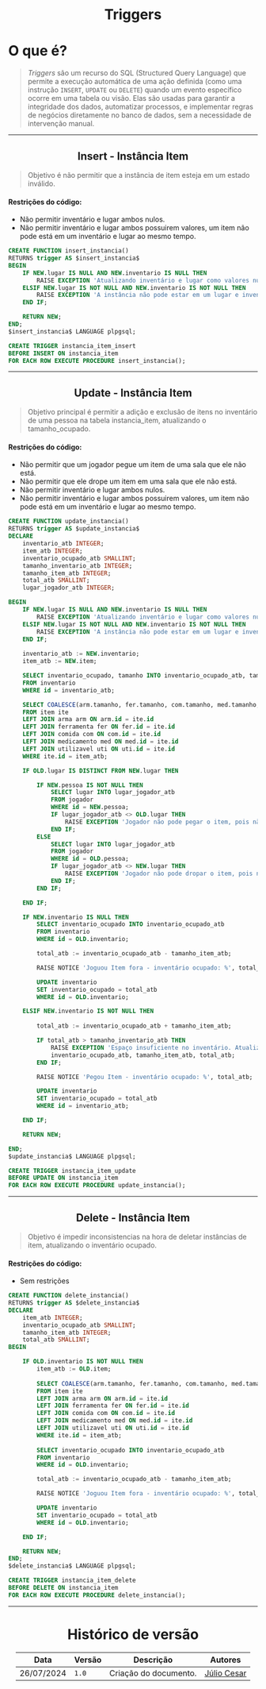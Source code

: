 <center>

# Triggers

</center>

# O que é?

> *Triggers* são um recurso do SQL (Structured Query Language) que permite a execução automática de uma ação definida (como uma instrução `INSERT`, `UPDATE` ou `DELETE`) quando um evento específico ocorre em uma tabela ou visão. Elas são usadas para garantir a integridade dos dados, automatizar processos, e implementar regras de negócios diretamente no banco de dados, sem a necessidade de intervenção manual.

---

<center>

## Insert - Instância Item

</center>

> Objetivo é não permitir que a instância de item esteja em um estado inválido.

#### Restrições do código:

* Não permitir inventário e lugar ambos nulos.
* Não permitir inventário e lugar ambos possuirem valores, um item não pode está em um inventário e lugar ao mesmo tempo.

````sql
CREATE FUNCTION insert_instancia()
RETURNS trigger AS $insert_instancia$
BEGIN
    IF NEW.lugar IS NULL AND NEW.inventario IS NULL THEN
        RAISE EXCEPTION 'Atualizando inventário e lugar como valores nulos.';
    ELSIF NEW.lugar IS NOT NULL AND NEW.inventario IS NOT NULL THEN
        RAISE EXCEPTION 'A instância não pode estar em um lugar e inventário ao mesmo tempo.';
    END IF;

    RETURN NEW;
END;
$insert_instancia$ LANGUAGE plpgsql;

CREATE TRIGGER instancia_item_insert
BEFORE INSERT ON instancia_item
FOR EACH ROW EXECUTE PROCEDURE insert_instancia();
````

---

<center>

## Update - Instância Item

</center>

> Objetivo principal é permitir a adição e exclusão de itens no inventário de uma pessoa na tabela instancia_item, atualizando o tamanho_ocupado.
 
#### Restrições do código:

* Não permitir que um jogador pegue um item de uma sala que ele não está.
* Não permitir que ele drope um item em uma sala que ele não está.
* Não permitir inventário e lugar ambos nulos.
* Não permitir inventário e lugar ambos possuirem valores, um item não pode está em um inventário e lugar ao mesmo tempo.

```sql
CREATE FUNCTION update_instancia()
RETURNS trigger AS $update_instancia$
DECLARE
    inventario_atb INTEGER;
    item_atb INTEGER;
    inventario_ocupado_atb SMALLINT;
    tamanho_inventario_atb INTEGER;
    tamanho_item_atb INTEGER;
    total_atb SMALLINT;
    lugar_jogador_atb INTEGER;

BEGIN
	IF NEW.lugar IS NULL AND NEW.inventario IS NULL THEN
		RAISE EXCEPTION 'Atualizando inventário e lugar como valores nulos.';
	ELSIF NEW.lugar IS NOT NULL AND NEW.inventario IS NOT NULL THEN
		RAISE EXCEPTION 'A instância não pode estar em um lugar e inventário ao mesmo tempo.';
	END IF;
	
    inventario_atb := NEW.inventario;
    item_atb := NEW.item;

    SELECT inventario_ocupado, tamanho INTO inventario_ocupado_atb, tamanho_inventario_atb
    FROM inventario
    WHERE id = inventario_atb; 

    SELECT COALESCE(arm.tamanho, fer.tamanho, com.tamanho, med.tamanho, uti.tamanho) INTO tamanho_item_atb
    FROM item ite
    LEFT JOIN arma arm ON arm.id = ite.id
    LEFT JOIN ferramenta fer ON fer.id = ite.id
    LEFT JOIN comida com ON com.id = ite.id
    LEFT JOIN medicamento med ON med.id = ite.id
    LEFT JOIN utilizavel uti ON uti.id = ite.id
    WHERE ite.id = item_atb;

	IF OLD.lugar IS DISTINCT FROM NEW.lugar THEN

		IF NEW.pessoa IS NOT NULL THEN
			SELECT lugar INTO lugar_jogador_atb
        	FROM jogador
        	WHERE id = NEW.pessoa;
	        IF lugar_jogador_atb <> OLD.lugar THEN
	            RAISE EXCEPTION 'Jogador não pode pegar o item, pois não está no mesmo lugar da instância.';
			END IF;
		ELSE
        	SELECT lugar INTO lugar_jogador_atb
        	FROM jogador
        	WHERE id = OLD.pessoa;
	        IF lugar_jogador_atb <> NEW.lugar THEN
	            RAISE EXCEPTION 'Jogador não pode dropar o item, pois não está no mesmo lugar de onde vai dropar.';
			END IF;
        END IF;

    END IF;

    IF NEW.inventario IS NULL THEN
        SELECT inventario_ocupado INTO inventario_ocupado_atb
        FROM inventario
        WHERE id = OLD.inventario;

        total_atb := inventario_ocupado_atb - tamanho_item_atb;

		RAISE NOTICE 'Joguou Item fora - inventário ocupado: %', total_atb;

		UPDATE inventario
	    SET inventario_ocupado = total_atb
	    WHERE id = OLD.inventario;

    ELSIF NEW.inventario IS NOT NULL THEN
		
        total_atb := inventario_ocupado_atb + tamanho_item_atb;

		IF total_atb > tamanho_inventario_atb THEN
		 	RAISE EXCEPTION 'Espaço insuficiente no inventário. Atualização bloqueada. Total ocupado: % | Tamanho do item: % | Total atual: %', 
		  	inventario_ocupado_atb, tamanho_item_atb, total_atb;
		END IF;

		RAISE NOTICE 'Pegou Item - inventário ocupado: %', total_atb;

		UPDATE inventario
    	SET inventario_ocupado = total_atb
    	WHERE id = inventario_atb;

    END IF;

    RETURN NEW;

END;
$update_instancia$ LANGUAGE plpgsql;

CREATE TRIGGER instancia_item_update
BEFORE UPDATE ON instancia_item
FOR EACH ROW EXECUTE PROCEDURE update_instancia();
```

---

<center>

## Delete - Instância Item

</center>

> Objetivo é impedir inconsistencias na hora de deletar instâncias de item, atualizando o inventário ocupado.

#### Restrições do código:

* Sem restrições

````sql
CREATE FUNCTION delete_instancia()
RETURNS trigger AS $delete_instancia$
DECLARE
    item_atb INTEGER;
    inventario_ocupado_atb SMALLINT;
    tamanho_item_atb INTEGER;
    total_atb SMALLINT;
BEGIN

	IF OLD.inventario IS NOT NULL THEN
	    item_atb := OLD.item;
	
	    SELECT COALESCE(arm.tamanho, fer.tamanho, com.tamanho, med.tamanho, uti.tamanho) INTO tamanho_item_atb
	    FROM item ite
	    LEFT JOIN arma arm ON arm.id = ite.id
	    LEFT JOIN ferramenta fer ON fer.id = ite.id
	    LEFT JOIN comida com ON com.id = ite.id
	    LEFT JOIN medicamento med ON med.id = ite.id
	    LEFT JOIN utilizavel uti ON uti.id = ite.id
	    WHERE ite.id = item_atb;
		
        SELECT inventario_ocupado INTO inventario_ocupado_atb
        FROM inventario
        WHERE id = OLD.inventario;

        total_atb := inventario_ocupado_atb - tamanho_item_atb;

		RAISE NOTICE 'Joguou Item fora - inventário ocupado: %', total_atb;

		UPDATE inventario
	    SET inventario_ocupado = total_atb
	    WHERE id = OLD.inventario;

    END IF;

    RETURN NEW;
END;
$delete_instancia$ LANGUAGE plpgsql;

CREATE TRIGGER instancia_item_delete
BEFORE DELETE ON instancia_item
FOR EACH ROW EXECUTE PROCEDURE delete_instancia();
````

---

<center>

# Histórico de versão

</center>

<div style="margin: 0 auto; width: fit-content;">

| Data       | Versão |           Descrição            | Autores                                       |
|------------|--------|:------------------------------:|-----------------------------------------------|
| 26/07/2024 | `1.0`  |      Criação do documento.     | [Júlio Cesar](https://github.com/Julio1099)   |

</div>
